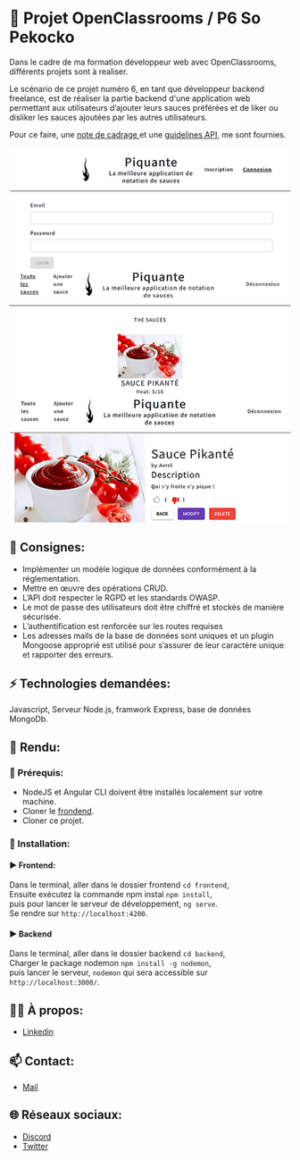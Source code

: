 # 📢 Projet OpenClassrooms / P6 So Pekocko

<p> 
  Dans le cadre de ma formation développeur web avec OpenClassrooms, différents projets sont à realiser.
</p>

<p> 
  Le scénario de ce projet numéro 6, en tant que développeur backend freelance,
  est de réaliser la partie backend d'une application web permettant aux utilisateurs 
  d’ajouter leurs sauces préférées et de liker ou disliker les sauces ajoutées par les 
  autres utilisateurs.

</p>

<p> 
  Pour ce faire, une <a href="https://s3.eu-west-1.amazonaws.com/course.oc-static.com/projects/DWJ_FR_P6/P6_Note%20de%20cadrage%20So%20Pekocko_V3.pdf">
  note de cadrage </a> et une <a href="https://s3-eu-west-1.amazonaws.com/course.oc-static.com/projects/DWJ_FR_P6/Guidelines+API.pdf">guidelines API</a>,
  me sont fournies.
</p>

<p>
  <img alt="So Pekocko" 
       src="https://github.com/Cyrille57/CyrilleMorel_6_01062021/blob/master/ScreenShot/image_site.png" style:"max-width:60%; width:50%;">
</p>

<h2>📝 Consignes:</h2>

<ul>
  <li>
    Implémenter un modèle logique de données conformément à la réglementation.
  </li>
  <li>
    Mettre en œuvre des opérations CRUD.
  </li>
  <li>
    L’API doit respecter le RGPD et les standards OWASP.
  </li>
  <li>
    Le mot de passe des utilisateurs doit être chiffré et stockés de manière sécurisée.
  </li>
  <li>
    L’authentification est renforcée sur les routes requises 
  </li>
  <li>
  Les adresses mails de la base de données sont uniques et un plugin Mongoose 
  approprié est utilisé pour s’assurer de leur caractère unique et rapporter des erreurs.
  </li>
</ul>

<h2>⚡ Technologies demandées: </h2>

<p> Javascript, Serveur Node.js, framwork Express, base de données MongoDb.</p>

<h2>👀 Rendu: </h2>

<h3> 🔨 Prérequis: </h3>

<ul>
 <li>
  NodeJS et Angular CLI doivent être installés localement sur votre machine.
 </li>
 <li>
  Cloner le <a href="https://github.com/OpenClassrooms-Student-Center/dwj-projet6">frondend</a>.
 </li>
 <li>
  Cloner ce projet.
 </li>
</ul>

<h3> 🔧 Installation:</h3>

<h4>▶️ Frontend:</h4>
<p>
  Dans le terminal, aller dans le dossier frontend <code>cd frontend</code>,</br>
  Ensuite exécutez la commande npm instal <code>npm install</code>,</br>
  puis pour lancer le serveur de développement, <code>ng serve</code>.</br>
  Se rendre sur <code>http://localhost:4200</code>.
</p>

<h4>▶️ Backend</h4>
<p>
  Dans le terminal, aller dans le dossier backend <code>cd backend</code>,</br>
  Charger le package nodemon <code>npm install -g nodemon</code>,</br>
  puis lancer le serveur, <code>nodemon</code> qui sera accessible sur <code>http://localhost:3000/</code>.
</p>

<h2>🙋‍♂️ À propos: </h2>

<ul>
  <li>
    <a href="https://www.linkedin.com/in/cyrille-morel/">Linkedin</a>
  </li>
</ul> 


<h2>📫 Contact: </h2>

<ul>
  <li>
    <a href="mailto:cyril_dev@outlook.fr">Mail</a>
  </li>
</ul>

 <h2>🌐 Réseaux sociaux:</h2>
 
<ul>
  <li>
    <a href="https://discord.gg/At8T9HD">Discord</a>
  </li>
  <li>
    <a href="https://twitter.com/Cyril2101">Twitter</a>
  </li>
</ul>
